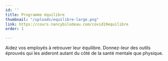```yaml
---
id: ''
title: Programme équilibre
thumbnail: "/uploads/equilibre-large.png"
link: https://cours.nancybilodeau.com/covid19equilibre
order: 1

---
```

Aidez vos employés à retrouver leur équilibre. Donnez-leur des outils éprouvés qui les aideront autant du côté de la santé mentale que physique.